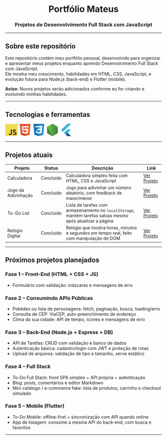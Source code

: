 <h1 align="center">Portfólio Mateus</h1>
<h3 align="center">Projetos de Desenvolvimento Full Stack com JavaScript</h3>

---

## Sobre este repositório
Este repositório contém meu portfólio pessoal, desenvolvido para organizar e apresentar meus projetos enquanto aprendo Desenvolvimento Full Stack com JavaScript.  
Ele mostra meu crescimento, habilidades em HTML, CSS, JavaScript, e evolução futura para Node.js (back-end) e Flutter (mobile).

**Aviso:** Novos projetos serão adicionados conforme eu for criando e evoluindo minhas habilidades.

---

## Tecnologias e ferramentas

<p align="left"> 
  <img src="https://raw.githubusercontent.com/devicons/devicon/master/icons/javascript/javascript-original.svg" alt="javascript" width="40" height="40"/>
  <img src="https://raw.githubusercontent.com/devicons/devicon/master/icons/html5/html5-original.svg" alt="html5" width="40" height="40"/>
  <img src="https://raw.githubusercontent.com/devicons/devicon/master/icons/css3/css3-original.svg" alt="css3" width="40" height="40"/>
  <img src="https://raw.githubusercontent.com/devicons/devicon/master/icons/nodejs/nodejs-original.svg" alt="nodejs" width="40" height="40"/>
  <img src="https://raw.githubusercontent.com/devicons/devicon/master/icons/flutter/flutter-original.svg" alt="flutter" width="40" height="40"/>
</p>

---

## Projetos atuais

| Projeto | Status | Descrição | Link |
|---------|--------|-----------|------|
| Calculadora | Concluído | Calculadora simples feita com HTML, CSS e JavaScript | [Ver Projeto](https://github.com/kodinne/Portfolio-Mateus/tree/main/Front-end/calculadora) |
| Jogo da Adivinhação | Concluído | Jogo para adivinhar um número aleatório, com feedback de maior/menor | [Ver Projeto](https://github.com/kodinne/Portfolio-Mateus/tree/main/Front-end/Jogo%20de%20adivinha%C3%A7%C3%A3o) |
| To-Do List | Concluído | Lista de tarefas com armazenamento no `localStorage`, mantém tarefas salvas mesmo após atualizar a página | [Ver Projeto](https://github.com/kodinne/Portfolio-Mateus/tree/main/Front-end/To-Do%20com%20interface) |
| Relógio Digital | Concluído | Relógio que mostra horas, minutos e segundos em tempo real, feito com manipulação de DOM | [Ver Projeto](https://github.com/kodinne/Portfolio-Mateus/tree/main/Front-end/Rel%C3%B3gio%20Digital) |

---

## Próximos projetos planejados

### Fase 1 – Front-End (HTML + CSS + JS)
- Formulário com validação: máscaras e mensagens de erro  

### Fase 2 – Consumindo APIs Públicas
- Pokédex ou lista de personagens: fetch, paginação, busca, loading/erro  
- Consulta de CEP: ViaCEP, auto-preenchimento de endereço  
- Clima da sua cidade: API de tempo, ícones e mensagens de erro  

### Fase 3 – Back-End (Node.js + Express + DB)
- API de Tarefas: CRUD com validação e banco de dados  
- Autenticação básica: cadastro/login com JWT e proteção de rotas  
- Upload de arquivos: validação de tipo e tamanho, serve estático  

### Fase 4 – Full Stack
- To-Do Full Stack: front SPA simples + API própria + autenticação  
- Blog: posts, comentários e editor Markdown  
- Mini catálogo / e-commerce fake: lista de produtos, carrinho e checkout simulado  

### Fase 5 – Mobile (Flutter)
- To-Do Mobile: offline-first + sincronização com API quando online  
- App de listagem: consome a mesma API do back-end, com busca e favoritos  

---


